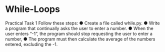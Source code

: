 # While-Loops

Practical Task 1
Follow these steps:
● Create a file called while.py.
● Write a program that continually asks the user to enter a number.
● When the user enters “-1”, the program should stop requesting the user
to enter a number,
● The program must then calculate the average of the numbers entered,
excluding the -1.
